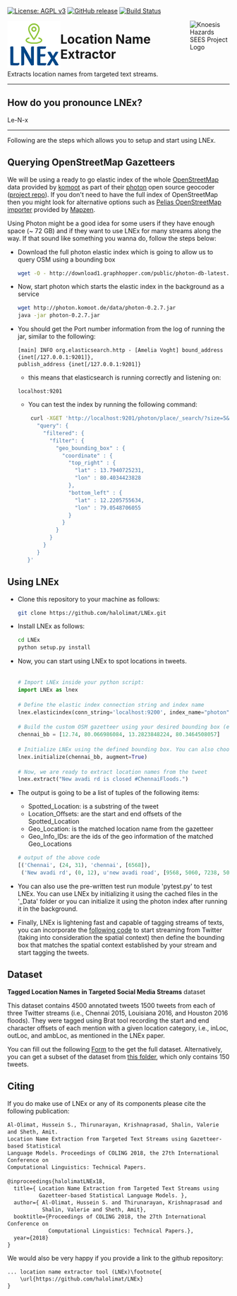 <!-- ###########################################################################
Copyright 2017 Hussein S. Al-Olimat, hussein@knoesis.org

This software is released under the GNU Affero General Public License (AGPL)
v3.0 License.
#############################################################################-->
[![License: AGPL v3](https://img.shields.io/badge/License-AGPL%20v3-blue.svg)](http://www.gnu.org/licenses/agpl-3.0) [![GitHub release](https://img.shields.io/badge/release-V1.1-orange.svg)]() [![Build Status](https://travis-ci.com/halolimat/LNEx.svg?token=Gg8N5fqoMjLGd4ehzd72&branch=master)](https://travis-ci.com/halolimat/LNEx)

<img src="LNEx_logo.png" align="left" alt="LNEx Logo" width="120"/>

<img src="http://knoesis.org/resources/images/hazardssees_logo_final.png" align="right" alt="Knoesis Hazards SEES Project Logo" width="90"/>

# Location Name Extractor

Extracts location names from targeted text streams.

---

## How do you pronounce LNEx?
Le-N-x

---

Following are the steps which allows you to setup and start using LNEx.

## Querying OpenStreetMap Gazetteers  ##

We will be using a ready to go elastic index of the whole [OpenStreetMap](http://www.osm.org) data provided by [komoot](http://www.komoot.de) as part of their [photon](https://photon.komoot.de/) open source geocoder ([project repo](https://github.com/komoot/photon)). If you don't need to have the full index of OpenStreetMap then you might look for alternative options such as [Pelias OpenStreetMap importer](https://github.com/pelias/openstreetmap) provided by [Mapzen](https://www.mapzen.com/).

Using Photon might be a good idea for some users if they have enough space (~ 72 GB) and if they want to use LNEx for many streams along the way. If that sound like something you wanna do, follow the steps below:

 - Download the full photon elastic index which is going to allow us to query OSM using a bounding box

   ```sh
   wget -O - http://download1.graphhopper.com/public/photon-db-latest.tar.bz2 | bzip2 -cd | tar x
   ```

 - Now, start photon which starts the elastic index in the background as a service

   ```sh
   wget http://photon.komoot.de/data/photon-0.2.7.jar
   java -jar photon-0.2.7.jar
   ```

 - You should get the Port number information from the log of running the jar, similar to the following:

   ```
   [main] INFO org.elasticsearch.http - [Amelia Voght] bound_address {inet[/127.0.0.1:9201]},
   publish_address {inet[/127.0.0.1:9201]}
   ```

   - this means that elasticsearch is running correctly and listening on:

   ```
   localhost:9201
   ```
   - You can test the index by running the following command:
   ```sh
       curl -XGET 'http://localhost:9201/photon/place/_search/?size=5&pretty=1' -d '{
         "query": {
           "filtered": {
             "filter": {
               "geo_bounding_box" : {
                 "coordinate" : {
                   "top_right" : {
                     "lat" : 13.7940725231,
                     "lon" : 80.4034423828
                   },
                   "bottom_left" : {
                     "lat" : 12.2205755634,
                     "lon" : 79.0548706055
                   }
                 }
               }
             }
           }
         }
      }'
    ```

## Using LNEx ##

 - Clone this repository to your machine as follows:
    ```sh
    git clone https://github.com/halolimat/LNEx.git
    ```

 - Install LNEx as follows:
    ```sh
    cd LNEx
    python setup.py install
    ```

 - Now, you can start using LNEx to spot locations in tweets.
   ```python

   # Import LNEx inside your python script:   
   import LNEx as lnex

   # Define the elastic index connection string and index name
   lnex.elasticindex(conn_string='localhost:9200', index_name="photon")

   # Build the custom OSM gazetteer using your desired bounding box (e.g., for Chennai, India):
   chennai_bb = [12.74, 80.066986084, 13.2823848224, 80.3464508057]

   # Initialize LNEx using the defined bounding box. You can also choose to augment the gazetteer.
   lnex.initialize(chennai_bb, augment=True)

   # Now, we are ready to extract location names from the tweet
   lnex.extract("New avadi rd is closed #ChennaiFloods.")

   ```

 - The output is going to be a list of tuples of the following items:
    - Spotted_Location: is a substring of the tweet
    - Location_Offsets: are the start and end offsets of the Spotted_Location
    - Geo_Location: is the matched location name from the gazetteer
    - Geo_Info_IDs: are the ids of the geo information of the matched Geo_Locations


   ```python
   # output of the above code
   [('Chennai', (24, 31), 'chennai', [6568]),
    ('New avadi rd', (0, 12), u'new avadi road', [9568, 5060, 7238, 5063, 1896, 12722, 2820, 9375])]
   ```

 - You can also use the pre-written test run module 'pytest.py' to test LNEx. You can use LNEx by initializing it using the cached files in the '\_Data' folder or you can initialize it using the photon index after running it in the background.

 - Finally, LNEx is lightening fast and capable of tagging streams of texts, you can incorporate the [following code](https://github.com/tweepy/tweepy/blob/master/examples/streaming.py) to start streaming from Twitter (taking into consideration the spatial context) then define the bounding box that matches the spatial context established by your stream and start tagging the tweets.

## Dataset ##

**Tagged Location Names in Targeted Social Media Streams** dataset

This dataset contains 4500 annotated tweets 1500 tweets from each of three Twitter streams (i.e., Chennai 2015, Louisiana 2016, and Houston 2016 floods). They were tagged using Brat tool recording the start and end character offsets of each mention with a given location category, i.e., inLoc, outLoc, and ambLoc, as mentioned in the LNEx paper.

You can fill out the following [Form](https://link.hussein.space/LNEx-Form) to the get the full dataset. Alternatively, you can get a subset of the dataset from [this folder](https://link.hussein.space/LNEx-Data), which only contains 150 tweets.

## Citing ##

If you do make use of LNEx or any of its components please cite the following publication:

    Al-Olimat, Hussein S., Thirunarayan, Krishnaprasad, Shalin, Valerie and Sheth, Amit. 
    Location Name Extraction from Targeted Text Streams using Gazetteer-based Statistical 
    Language Models. Proceedings of COLING 2018, the 27th International Conference on 
    Computational Linguistics: Technical Papers.

    @inproceedings{halolimatLNEx18,
      title={ Location Name Extraction from Targeted Text Streams using
              Gazetteer-based Statistical Language Models. },
      author={ Al-Olimat, Hussein S. and Thirunarayan, Krishnaprasad and
               Shalin, Valerie and Sheth, Amit},
      booktitle={Proceedings of COLING 2018, the 27th International Conference on 
                 Computational Linguistics: Technical Papers.},
      year={2018}
    }

We would also be very happy if you provide a link to the github repository:

    ... location name extractor tool (LNEx)\footnote{
        \url{https://github.com/halolimat/LNEx}
    }
